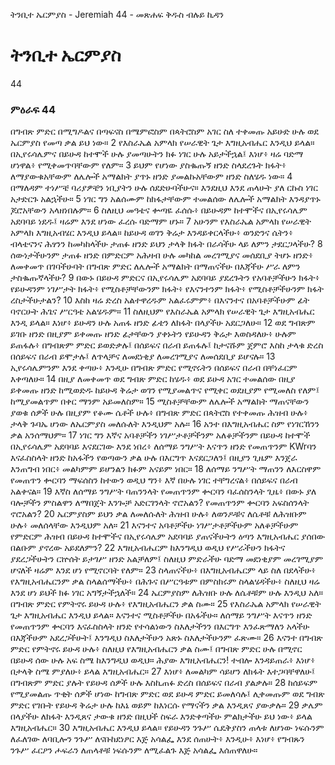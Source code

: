 ﻿
 ትንቢተ ኤርምያስ - Jeremiah 44 - መጽሐፍ ቅዱስ ብሉይ ኪዳን
# ትንቢተ ኤርምያስ
44
### ምዕራፍ 44
 በግብጽ ምድር በሚግዶልና በጣፍናስ በሜምፎስም በጳትሮስም አገር ስለ ተቀመጡ አይሁድ ሁሉ ወደ ኤርምያስ የመጣ ቃል ይህ ነው።
2  የእስራኤል አምላክ የሠራዊት ጌታ እግዚአብሔር እንዲህ ይላል። በኢየሩሳሌምና በይሁዳ ከተሞች ሁሉ ያመጣሁትን ክፉ ነገር ሁሉ አይታችኋል፤ እነሆ፥ ዛሬ ባድማ ሆነዋል፥ የሚቀመጥባቸውም የለም።
3  ይህም የሆነው ያስቈጡኝ ዘንድ ስላደረጉት ክፋት፥ ለማያውቁአቸውም ለሌሎች አማልክት ያጥኑ ዘንድ ያመልኩአቸውም ዘንድ ስለሄዱ ነው።
4  በማለዳም ተነሥቼ ባሪያዎቼን ነቢያትን ሁሉ ሰደድሁባችሁና። እንደዚህ እንደ ጠላሁት ያለ ርኩስ ነገር አታድርጉ አልኋችሁ።
5  ነገር ግን አልሰሙም ከክፋታቸውም ተመልሰው ለሌሎች አማልክት እንዳያጥኑ ጆሮአቸውን አላዘነበሉም።
6  ስለዚህ መዓቴና ቍጣዬ ፈሰሱ፥ በይሁዳም ከተሞችና በኢየሩሳሌም አደባባይ ነደዱ፤ ዛሬም እንደ ሆነው ፈረሱ ባድማም ሆኑ።
7  አሁንም የእስራኤል አምላክ የሠራዊት አምላክ እግዚአብሄር እንዲህ ይላል። ከይሁዳ ወገን ቅሬታ እንዳይቀርላችሁ፥ ወንድንና ሴትን፥ ብላቴናንና ሕፃንን ከመካከላችሁ ታጠፉ ዘንድ ይህን ታላቅ ክፋት በራሳችሁ ላይ ለምን ታደርጋላችሁ?
8  ሰውነታችሁንም ታጠፉ ዘንድ በምድርም አሕዛብ ሁሉ መካከል መረገሚያና መሰደቢያ ትሆኑ ዘንድ፥ ለመቀመጥ በገባችሁባት በግብጽ ምድር ለሌሎች አማልክት በማጠናችሁ በእጃችሁ ሥራ ለምን ታስቈጡኛላችሁ?
9  በውኑ በይሁዳ ምድርና በኢየሩሳሌም አደባባይ ያደረጉትን የአባቶቻችሁን ክፋት፥ የይሁዳንም ነገሥታት ክፋት፥ የሚስቶቻቸውንም ክፋት፥ የእናንተንም ክፋት፥ የሚስቶቻችሁንም ክፋት ረስታችሁታልን?
10  እስከ ዛሬ ድረስ አልተዋረዱም አልፈሩምም፥ በእናንተና በአባቶቻችሁም ፊት ባኖርሁት ሕጌና ሥርዓቴ አልሄዱም።
11  ስለዚህም የእስራኤል አምላክ የሠራዊት ጌታ እግዚአብሔር እንዲ ይላል። እነሆ፥ ይሁዳን ሁሉ አጠፋ ዘንድ ፊቴን ለክፋት በላያችሁ አደርጋለሁ።
12  ወደ ግብጽም ይገቡ ዘንድ በዚያም ይቀመጡ ዘንድ ፊታቸውን ያቀኑትን የይሁዳን ቅሬታ እወስዳለሁ፥ ሁሉም ይጠፋሉ፥ በግብጽም ምድር ይወድቃሉ፤ በሰይፍና በራብ ይጠፋሉ፤ ከታናሹም ጀምሮ እስከ ታላቁ ድረስ በሰይፍና በራብ ይሞታሉ፤ ለጥላቻና ለመደነቂያ ለመረገሚያና ለመሰደቢያ ይሆናሉ።
13  ኢየሩሳሌምንም እንደ ቀጣሁ፥ እንዲሁ በግብጽ ምድር የሚኖሩትን በሰይፍና በራብ በቸነፈርም እቀጣለሁ።
14  በዚያ ለመቀመጥ ወደ ግብጽ ምድር ከሄዱ፥ ወደ ይሁዳ አገር ተመልሰው በዚያ ይቀመጡ ዘንድ ከሚወድዱ ከይሁዳ ቅሬታ ወገን የሚያመልጥና የሚቀር ወደዚያም የሚመለስ የለም፤ ከሚያመልጥም በቀር ማንም አይመለስም።
15  ሚስቶቻቸውም ለሌሎች አማልክት ማጠናቸውን ያወቁ ሰዎች ሁሉ በዚያም የቆሙ ሴቶች ሁሉ፥ በግብጽ ምድር በጳትሮስ የተቀመጡ ሕዝብ ሁሉ፥ ታላቅ ጉባኤ ሆነው ለኤርምያስ መለሱለት እንዲህም አሉ።
16  አንተ በእግዚአብሔር ስም የነገርኸንን ቃል አንሰማህም።
17  ነገር ግን እኛና አባቶቻችን ነገሥታቶቻችንም አለቆቻችንም በይሁዳ ከተሞች በኢየሩሳሌም አደባባይ እናደርገው እንደ ነበረ፥ ለሰማይ ንግሥት እናጥን ዘንድ የመጠጥንም KWrባን እናፈስስላት ዘንድ ከአፋችን የወጣውን ቃል ሁሉ በእርግጥ እናደርጋለን፤ በዚያን ጊዜም እንጀራ እንጠግብ ነበር፥ መልካምም ይሆንልን ክፉም አናይም ነበር።
18  ለሰማይ ንግሥት ማጠንን ለእርስዋም የመጠጥን ቍርባን ማፍሰስን ከተውን ወዲህ ግን፥ እኛ በሁሉ ነገር ተቸግረናል፥ በሰይፍና በራብ አልቀናል።
19  እኛስ ለሰማይ ንግሥት ባጠንንላት የመጠጥንም ቍርባን ባፈሰስንላት ጊዜ፥ በውኑ ያለ ባሎቻችን ምስልዋን ለማበጀት እንጐቻ አድርገንላት ኖሮአልን? የመጠጥንም ቍርባን አፍስሰንላት ኖሮአልን?
20  ኤርምያስም ይህን ቃል ለመለሱለት ሕዝብ ሁሉ፥ ለወንዶቹና ለሴቶቹ ለሕዝቡም ሁሉ፥ መለሰላቸው እንዲህም አለ።
21  እናንተና አባቶቻችሁ ነገሥታቶቻችሁም አለቆቻችሁም የምድርም ሕዝብ በይሁዳ ከተሞችና በኢየሩሳሌም አደባባይ ያጠናችሁትን ዕጣን እግዚአብሔር ያሰበው በልቡም ያኖረው አይደለምን?
22  እግዚአብሔርም ከእንግዲህ ወዲህ የሥራችሁን ክፋትና ያደረጋችሁትን ርኵሰት ይታገሥ ዘንድ አልቻለም፤ ስለዚህ ምድራችሁ ባድማ መደነቂያም መረገሚያም ሆናለች ዛሬም እንደ ሆነ የሚኖርባት የለም።
23  ስላጠናችሁ፥ በእግዚአብሔርም ላይ ስለ በደላችሁ፥ የእግዚአብሔርንም ቃል ስላልሰማችሁ፥ በሕጉና በሥርዓቱም በምስክሩም ስላልሄዳችሁ፥ ስለዚህ ዛሬ እንደ ሆነ ይህች ክፉ ነገር አግኝታችኋለች።
24  ኤርምያስም ለሕዝቡ ሁሉ ለሴቶቹም ሁሉ እንዲህ አለ። በግብጽ ምድር የምትኖሩ ይሁዳ ሁሉ፥ የእግዚአብሔርን ቃል ስሙ።
25  የእስራኤል አምላክ የሠራዊት ጌታ እግዚአብሔር እንዲህ ይላል። እናንተና ሚስቶቻችሁ በአፋችሁ። ለሰማይ ንግሥት እናጥን ዘንድ የመጠጥንም ቍርባን እናፈስስላት ዘንድ የተሳልነውን ስእለታችንን በእርግጥ እንፈጽማለን አላችሁ በእጃችሁም አደረጋችሁት፤ እንግዲህ ስእለታችሁን አጽኑ ስእለታችሁንም ፈጽሙ።
26  እናንተ በግብጽ ምድር የምትኖሩ ይሁዳ ሁሉ፥ ስለዚህ የእግዚአብሔርን ቃል ስሙ፤ በግብጽ ምድር ሁሉ በሚኖር በይሁዳ ሰው ሁሉ አፍ ስሜ ከእንግዲህ ወዲህ። ሕያው እግዚአብሔርን! ተብሎ እንዳይጠራ፥ እነሆ፥ በታላቅ ስሜ ምያለሁ፥ ይላል እግዚአብሔር።
27  እነሆ፥ ለመልካም ሳይሆን ለክፋት እተጋባቸዋለሁ፤ በግብጽም ምድር ያሉት የይሁዳ ሰዎች ሁሉ እስኪጠፉ ድረስ በሰይፍና በራብ ያልቃሉ።
28  ከሰይፍም የሚያመልጡ ጥቂት ሰዎች ሆነው ከግብጽ ምድር ወደ ይሁዳ ምድር ይመለሳሉ፤ ሊቀመጡም ወደ ግብጽ ምድር የገቡት የይሁዳ ቅሬታ ሁሉ ከእኔ ወይም ከእነርሱ የማናችን ቃል እንዲጸና ያውቃሉ።
29  ቃሌም በላያችሁ ለክፋት እንዲጸና ታውቁ ዘንድ በዚህች ስፍራ እንድቀጣችሁ ምልክታችሁ ይህ ነው፥ ይላል እግዚአብሔር።
30  እግዚአብሔር እንዲህ ይላል። የይሁዳን ንጉሥ ሴዴቅያስን ጠላቱ ለሆነው ነፍሱንም ለፈለገው ለባቢሎን ንጉሥ ለናቡከደነፆር እጅ አሳልፌ እንደ ሰጠሁት፥ እንዲሁ፥ እነሆ፥ የግብጹን ንጉሥ ፈርዖን ሖፍራን ለጠላቶቹ ነፍሱንም ለሚፈልጉ እጅ አሳልፌ እሰጠዋለሁ። 
